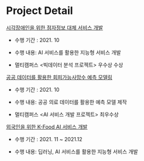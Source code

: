 # Project Detail



[시각장애인을 위한 점자정보 대체 서비스 개발](https://github.com/HyunjooP/Project/tree/main/21.10%20%EC%8B%9C%EA%B0%81%EC%9E%A5%EC%95%A0%EC%9D%B8%EC%9D%84%20%EC%9C%84%ED%95%9C%20%EC%A0%90%EC%9E%90%EC%A0%95%EB%B3%B4%20%EB%8C%80%EC%B2%B4%20%EC%84%9C%EB%B9%84%EC%8A%A4%20%EA%B0%9C%EB%B0%9C )

- 수행 기간 : 2021. 10

- 수행 내용: AI 서비스를 활용한 지능형 서비스 개발

* 멀티캠퍼스 <빅데이터 분석 프로젝트> 우수상 수상





[공공 데이터를 활용한 회피가능사망수 예측 모델링](https://github.com/HyunjooP/Project/tree/main/21.10.%20%EA%B3%B5%EA%B3%B5%20%EB%8D%B0%EC%9D%B4%ED%84%B0%EB%A5%BC%20%ED%99%9C%EC%9A%A9%ED%95%9C%20%ED%9A%8C%ED%94%BC%EA%B0%80%EB%8A%A5%EC%82%AC%EB%A7%9D%EC%88%98%20%EC%98%88%EC%B8%A1%20%EB%AA%A8%EB%8D%B8%EB%A7%81 )

- 수행 기간 : 2021. 10

- 수행 내용: 공공 의료 데이터를 활용한 예측 모델 제작

- 멀티캠퍼스 <AI 서비스 개발 프로젝트> 최우수상





[외국인을 위한 K-Food AI 서비스 개발](https://github.com/HyunjooP/Project/tree/main/21.12.%20%EC%99%B8%EA%B5%AD%EC%9D%B8%EC%9D%84%20%EC%9C%84%ED%95%9C%20K-Food%20AI%20%EC%84%9C%EB%B9%84%EC%8A%A4%20%EA%B0%9C%EB%B0%9C )

- 수행 기간 : 2021. 11 ~ 2021.12

- 수행 내용: 딥러닝, AI 서비스를 활용한 지능형 서비스 개발

